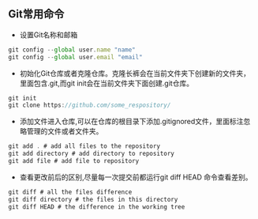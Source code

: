 ## Git常用命令

- 设置Git名称和邮箱
```javascript
git config --global user.name "name"
git config --global user.email "email"
```
- 初始化Git仓库或者克隆仓库。克隆长裤会在当前文件夹下创建新的文件夹，里面包含.git,而git init会在当前文件夹下面创建.git仓库。

```javascript
git init
git clone https://github.com/some_respository/
```

- 添加文件进入仓库,可以在仓库的根目录下添加.gitignored文件，里面标注忽略管理的文件或者文件夹。

``` c
git add . # add all files to the repository
git add directory # add directory to repository
git add file # add file to repository
```
- 查看更改前后的区别,尽量每一次提交前都运行git diff HEAD 命令查看差别。

```c
git diff # all the files difference
git diff directory # the files in this directory
git diff HEAD # the difference in the working tree
```
